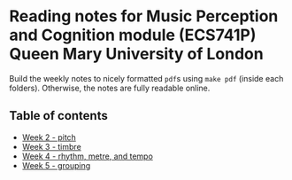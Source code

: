 # Reading notes for Music Perception and Cognition module (ECS741P) Queen Mary University of London

Build the weekly notes to nicely formatted `pdf`s using `make pdf` (inside each folders). Otherwise, the notes are fully readable online.

## Table of contents

- [Week 2 - pitch](https://github.com/Nagasaki45/MPC-reading-notes/blob/master/week2/notes.md)
- [Week 3 - timbre](https://github.com/Nagasaki45/MPC-reading-notes/blob/master/week3/notes.md)
- [Week 4 - rhythm, metre, and tempo](https://github.com/Nagasaki45/MPC-reading-notes/blob/master/week4/notes.md)
- [Week 5 - grouping](https://github.com/Nagasaki45/MPC-reading-notes/blob/master/week5/notes.md)
